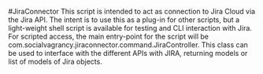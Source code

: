 #JiraConnector
This script is intended to act as connection to Jira Cloud via the Jira API. The intent is to use this as a plug-in for other scripts, but a light-weight shell script is available for testing and CLI interaction with Jira. For scripted access, the main entry-point for the script will be com.socialvagrancy.jiraconnector.command.JiraController. This class can be used to interface with the different APIs with JIRA, returning models or list of models of Jira objects. 
